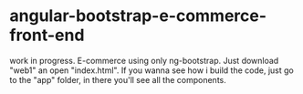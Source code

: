 # angular-bootstrap-e-commerce-front-end
work in progress. E-commerce using only ng-bootstrap. Just download "web1" an open "index.html". If you wanna see how i build the code, just go to the "app" folder, in there you'll see all the components.
